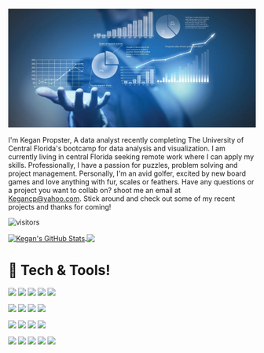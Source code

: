 <p align="center">
  <img src="https://github.com/KEGANCP/KEGANCP/blob/main/Main_Dash.png" alt="HEADER"/>
</p>

I'm Kegan Propster, A data analyst recently completing The University of Central Florida's bootcamp for data analysis and visualization. I am currently living in central Florida seeking remote work where I can apply my skills. Professionally, I have a passion for puzzles, problem solving and project management. Personally, I'm an avid golfer, excited by new board games and love anything with fur, scales or feathers. Have any questions or a project you want to collab on? shoot me an email at Kegancp@yahoo.com. Stick around and check out some of my recent projects and thanks for coming!

![visitors](https://visitor-badge.laobi.icu/badge?page_id=austenmarden)

<a href="https://github.com/KEGANCP/KEGANCP">
  <img align="center" src="https://github-readme-stats.vercel.app/api?username=KEGANCP&show_icons=true&line_height=27&count_private=true&title_color=ffffff&text_color=c9cacc&icon_color=2bbc8a&bg_color=262D3D" alt="Kegan's GitHub Stats" />
</a>
<a href="https://github.com/KEGANCP/KEGANCP">
  <img align="center" src="https://github-readme-stats.vercel.app/api/top-langs/?username=KEGANCP&hide=java,html,tex&title_color=ffffff&text_color=c9cacc&icon_color=2bbc8a&bg_color=262D3D&langs_count=3" />
</a>

# :toolbox:	Tech & Tools!

  ![](https://img.shields.io/badge/Code-Python-informational?style=flat&logo=python&logoColor=white&color=2bbc8a)
  ![](https://img.shields.io/badge/Code-SQL-informational?style=flat&logo=sql&logoColor=white&color=2bbc8a)
  ![](https://img.shields.io/badge/Code-Javascript-informational?style=flat&logo=javascript&logoColor=white&color=2bbc8a)
  ![](https://img.shields.io/badge/Code-HTML5-informational?style=flat&logo=html5&logoColor=white&color=2bbc8a)
  ![](https://img.shields.io/badge/Code-R-informational?style=flat&logo=r&logoColor=white&color=2bbc8a)

  ![](https://img.shields.io/badge/Tools-VisualStudio-informational?style=flat&logo=visualstudio&logoColor=white&color=2bbc8a)
  ![](https://img.shields.io/badge/Tools-PostgreSQL-informational?style=flat&logo=postgresql&logoColor=white&color=2bbc8a)
  ![](https://img.shields.io/badge/Tools-MongoDB-informational?style=flat&logo=mongodb&logoColor=white&color=2bbc8a)
  ![](https://img.shields.io/badge/Tools-Tableau-informational?style=flat&logo=tableau&logoColor=white&color=2bbc8a)
  
  ![](https://img.shields.io/badge/Tools-PowerBI-informational?style=flat&logo=powerbi&logoColor=white&color=2bbc8a)
  ![](https://img.shields.io/badge/Tools-RStudio-informational?style=flat&logo=rstudio&logoColor=white&color=2bbc8a)
  ![](https://img.shields.io/badge/Tools-MicrosoftOffice-informational?style=flat&logo=microsoft&logoColor=white&color=2bbc8a)
  ![](https://img.shields.io/badge/Tools-Apple-informational?style=flat&logo=apple&logoColor=white&color=2bbc8a)
  
  ![](https://img.shields.io/badge/Media-Github-informational?style=flat&logo=github&logoColor=white&color=2bbc8a)
  ![](https://img.shields.io/badge/Media-LinkdIn-informational?style=flat&logo=linkedin&logoColor=white&color=2bbc8a)
  ![](https://img.shields.io/badge/Media-Discord-informational?style=flat&logo=discord&logoColor=white&color=2bbc8a)
  ![](https://img.shields.io/badge/Media-Slack-informational?style=flat&logo=slack&logoColor=white&color=2bbc8a)
  [![](https://img.shields.io/badge/Contact-Gmail-informational?style=flat&logo=google&logoColor=white&color=2bbc8a)](http://mailto:KEGANCP@yahoo.com)

 


